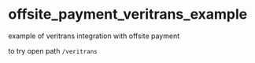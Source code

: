 # offsite_payment_veritrans_example
example of veritrans integration with offsite payment

to try open path `/veritrans`
